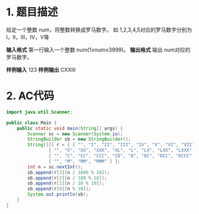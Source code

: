 ﻿# 1. 题目描述
给定一个整数 num，将整数转换成罗马数字。
如 1,2,3,4,5对应的罗马数字分别为I，II，III，IV，V等

**输入格式**
第一行输入一个整数 num(1≤num≤3999)。
**输出格式**
输出 num对应的罗马数字。

**样例输入**
123
**样例输出** 
CXXIII

# 2. AC代码
```java
import java.util.Scanner;

public class Main {
	public static void main(String[] args) {
		Scanner sc = new Scanner(System.in);
		StringBuilder sb = new StringBuilder();
		String[][] r = { { "", "I", "II", "III", "IV", "V", "VI", "VII", "VIII", "IX" },
				{ "", "X", "XX", "XXX", "XL", "L", "LX", "LXX", "LXXX", "XC" },
				{ "", "C", "CC", "CCC", "CD", "D", "DC", "DCC", "DCCC", "CM" }, 
				{ "", "M", "MM", "MMM" } };
		int n = sc.nextInt();
		sb.append(r[3][n / 1000 % 10]);
		sb.append(r[2][n / 100 % 10]);
		sb.append(r[1][n / 10 % 10]);
		sb.append(r[0][n % 10]);
		System.out.println(sb);
	}
}
```

